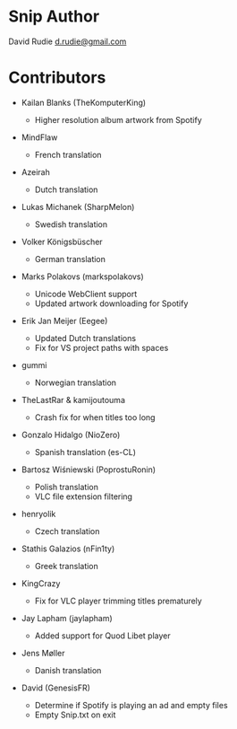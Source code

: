 Snip Author
===========
David Rudie <d.rudie@gmail.com>

Contributors
============
* Kailan Blanks (TheKomputerKing)
  * Higher resolution album artwork from Spotify

* MindFlaw
  * French translation

* Azeirah
  * Dutch translation

* Lukas Michanek (SharpMelon)
  * Swedish translation

* Volker Königsbüscher
  * German translation

* Marks Polakovs (markspolakovs)
  * Unicode WebClient support
  * Updated artwork downloading for Spotify

* Erik Jan Meijer (Eegee)
  * Updated Dutch translations
  * Fix for VS project paths with spaces

* gummi
  * Norwegian translation

* TheLastRar & kamijoutouma
  * Crash fix for when titles too long

* Gonzalo Hidalgo (NioZero)
  * Spanish translation (es-CL)
  
* Bartosz Wiśniewski (PoprostuRonin)
  * Polish translation
  * VLC file extension filtering

* henryolik
  * Czech translation
  
* Stathis Galazios (nFin1ty)
  * Greek translation

* KingCrazy
  * Fix for VLC player trimming titles prematurely

* Jay Lapham (jaylapham)
  * Added support for Quod Libet player
  
* Jens Møller
  * Danish translation

* David (GenesisFR)
  * Determine if Spotify is playing an ad and empty files
  * Empty Snip.txt on exit
